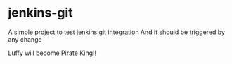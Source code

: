 # jenkins-git
A simple project to test jenkins git integration
And it should be triggered by any change

Luffy will become Pirate King!!
